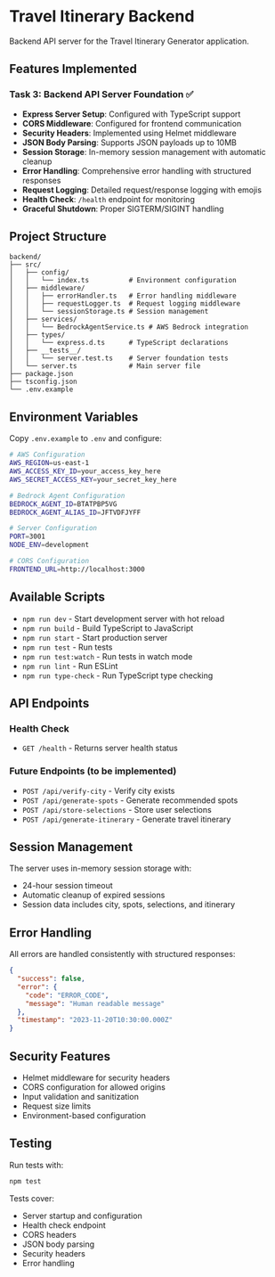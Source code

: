 # Travel Itinerary Backend

Backend API server for the Travel Itinerary Generator application.

## Features Implemented

### Task 3: Backend API Server Foundation ✅

- **Express Server Setup**: Configured with TypeScript support
- **CORS Middleware**: Configured for frontend communication
- **Security Headers**: Implemented using Helmet middleware
- **JSON Body Parsing**: Supports JSON payloads up to 10MB
- **Session Storage**: In-memory session management with automatic cleanup
- **Error Handling**: Comprehensive error handling with structured responses
- **Request Logging**: Detailed request/response logging with emojis
- **Health Check**: `/health` endpoint for monitoring
- **Graceful Shutdown**: Proper SIGTERM/SIGINT handling

## Project Structure

```
backend/
├── src/
│   ├── config/
│   │   └── index.ts          # Environment configuration
│   ├── middleware/
│   │   ├── errorHandler.ts   # Error handling middleware
│   │   ├── requestLogger.ts  # Request logging middleware
│   │   └── sessionStorage.ts # Session management
│   ├── services/
│   │   └── BedrockAgentService.ts # AWS Bedrock integration
│   ├── types/
│   │   └── express.d.ts      # TypeScript declarations
│   ├── __tests__/
│   │   └── server.test.ts    # Server foundation tests
│   └── server.ts             # Main server file
├── package.json
├── tsconfig.json
└── .env.example
```

## Environment Variables

Copy `.env.example` to `.env` and configure:

```bash
# AWS Configuration
AWS_REGION=us-east-1
AWS_ACCESS_KEY_ID=your_access_key_here
AWS_SECRET_ACCESS_KEY=your_secret_key_here

# Bedrock Agent Configuration
BEDROCK_AGENT_ID=BTATPBP5VG
BEDROCK_AGENT_ALIAS_ID=JFTVDFJYFF

# Server Configuration
PORT=3001
NODE_ENV=development

# CORS Configuration
FRONTEND_URL=http://localhost:3000
```

## Available Scripts

- `npm run dev` - Start development server with hot reload
- `npm run build` - Build TypeScript to JavaScript
- `npm run start` - Start production server
- `npm run test` - Run tests
- `npm run test:watch` - Run tests in watch mode
- `npm run lint` - Run ESLint
- `npm run type-check` - Run TypeScript type checking

## API Endpoints

### Health Check
- `GET /health` - Returns server health status

### Future Endpoints (to be implemented)
- `POST /api/verify-city` - Verify city exists
- `POST /api/generate-spots` - Generate recommended spots
- `POST /api/store-selections` - Store user selections
- `POST /api/generate-itinerary` - Generate travel itinerary

## Session Management

The server uses in-memory session storage with:
- 24-hour session timeout
- Automatic cleanup of expired sessions
- Session data includes city, spots, selections, and itinerary

## Error Handling

All errors are handled consistently with structured responses:

```json
{
  "success": false,
  "error": {
    "code": "ERROR_CODE",
    "message": "Human readable message"
  },
  "timestamp": "2023-11-20T10:30:00.000Z"
}
```

## Security Features

- Helmet middleware for security headers
- CORS configuration for allowed origins
- Input validation and sanitization
- Request size limits
- Environment-based configuration

## Testing

Run tests with:
```bash
npm test
```

Tests cover:
- Server startup and configuration
- Health check endpoint
- CORS headers
- JSON body parsing
- Security headers
- Error handling